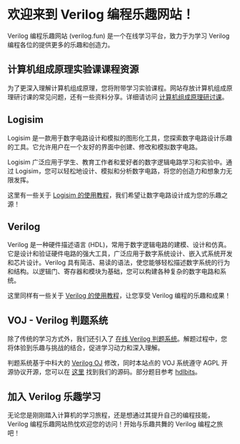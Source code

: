 # 欢迎来到 Verilog 编程乐趣网站！

Verilog 编程乐趣网站 (verilog.fun) 是一个在线学习平台，致力于为学习 Verilog 编程各位的提供更多的乐趣和创造力。

## 计算机组成原理实验课课程资源

为了更深入理解计算机组成原理，您将附带学习实验课程。网站存放计算机组成原理研讨课的常见问题，还有一些资料分享。详细请访问 [计算机组成原理研讨课](pocc.md)。

## Logisim

Logisim 是一款用于数字电路设计和模拟的图形化工具，您探索数字电路设计乐趣的工具。它允许用户在一个友好的界面中创建、修改和模拟数字电路。

Logisim 广泛应用于学生、教育工作者和爱好者的数字逻辑电路学习和实验中。通过 Logisim，您可以轻松地设计、模拟和分析数字电路，将您的创造力和想象力无限发挥。

这里有一些关于 [Logisim 的使用教程](logisim.md)，我们希望让数字电路设计成为您的乐趣之源！

## Verilog

Verilog 是一种硬件描述语言 (HDL)，常用于数字逻辑电路的建模、设计和仿真。它是设计和验证硬件电路的强大工具，广泛应用于数字系统设计、嵌入式系统开发和芯片设计。Verilog 具有简洁、易读的语法，使您能够轻松描述数字系统的行为和结构。以逻辑门、寄存器和模块为基础，您可以构建各种复杂的数字电路和系统。

这里同样有一些关于 [Verilog 的使用教程](verilog.md)，让您享受 Verilog 编程的乐趣和成果！

## VOJ - Verilog 判题系统

除了传统的学习方式外，我们还引入了 [在线 Verilog 判题系统](https://oj.verilog.fun:23536/)。解题过程中，您将体验到乐趣与挑战的结合，促进学习动力和深入理解。

判题系统基于中科大的 [Verilog OJ](https://github.com/YAVGroup/Verilog-OJ
) 修改，同时本站点的 VOJ 系统遵守 AGPL 开源协议开源，您可以在 [这里](https://github.com/verilog-oj/Verilog-OJ-forked) 找到我们的源码。部分题目参考 [hdlbits](https://hdlbits.01xz.net/wiki/Main_Page)。

## 加入 Verilog 乐趣学习

无论您是刚刚踏入计算机的学习旅程，还是想通过其提升自己的编程技能，Verilog 编程乐趣网站热忱欢迎您的访问！开始与乐趣共舞的 Verilog 编程之旅吧！
